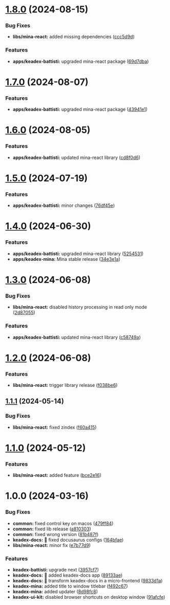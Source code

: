 # [1.8.0](https://github.com/keadex/keadex/compare/mina-react@1.7.0...mina-react@1.8.0) (2024-08-15)


### Bug Fixes

* **libs/mina-react:** added missing dependencies ([ccc5d9d](https://github.com/keadex/keadex/commit/ccc5d9d2ccb718ff3de93257e7e223936fe9358c))


### Features

* **apps/keadex-battisti:** upgraded mina-react package ([69d7dba](https://github.com/keadex/keadex/commit/69d7dba3ca2ca08e76bba324739b444c85b0167e))

# [1.7.0](https://github.com/keadex/keadex/compare/mina-react@1.6.0...mina-react@1.7.0) (2024-08-07)


### Features

* **apps/keadex-battisti:** upgraded mina-react package ([43941e1](https://github.com/keadex/keadex/commit/43941e1fdbf80cd7461f577ee5cc41bc55495250))

# [1.6.0](https://github.com/keadex/keadex/compare/mina-react@1.5.0...mina-react@1.6.0) (2024-08-05)


### Features

* **apps/keadex-battisti:** updated mina-react library ([cd8f0d6](https://github.com/keadex/keadex/commit/cd8f0d61ef1dd5e2220d6575faf1fb5ad71f8687))

# [1.5.0](https://github.com/keadex/keadex/compare/mina-react@1.4.0...mina-react@1.5.0) (2024-07-19)


### Features

* **apps/keadex-battisti:** minor changes ([76df45e](https://github.com/keadex/keadex/commit/76df45ed2cae2d1f77359f2d337da6b6ca3af89c))

# [1.4.0](https://github.com/keadex/keadex/compare/mina-react@1.3.0...mina-react@1.4.0) (2024-06-30)


### Features

* **apps/keadex-battisti:** upgraded mina-react library ([5254531](https://github.com/keadex/keadex/commit/5254531175315b07e50840f09bd4565d1ab849b9))
* **apps/keadex-mina:** Mina stable release ([34e3e1a](https://github.com/keadex/keadex/commit/34e3e1a43af58eb74ae2643e4a7e330eadf529af))

# [1.3.0](https://github.com/keadex/keadex/compare/mina-react@1.2.0...mina-react@1.3.0) (2024-06-08)


### Bug Fixes

* **libs/mina-react:** disabled history processing in read only mode ([2d87055](https://github.com/keadex/keadex/commit/2d87055f8c427c7c206d88aff4aa1c7bdc24f144))


### Features

* **apps/keadex-battisti:** updated mina-react library ([c58749a](https://github.com/keadex/keadex/commit/c58749af519b6fd747427b5c820b7e2cb81c062f))

# [1.2.0](https://github.com/keadex/keadex/compare/mina-react@1.1.1...mina-react@1.2.0) (2024-06-08)


### Features

* **libs/mina-react:** trigger library release ([f038be6](https://github.com/keadex/keadex/commit/f038be67eed13ec12c91fe7b0d2f00c9e88f60f0))

## [1.1.1](https://github.com/keadex/keadex/compare/mina-react@1.1.0...mina-react@1.1.1) (2024-05-14)


### Bug Fixes

* **libs/mina-react:** fixed zindex ([f60a415](https://github.com/keadex/keadex/commit/f60a415c08209ef4434bdd84e3a64e904846aae1))

# [1.1.0](https://github.com/keadex/keadex/compare/mina-react@1.0.0...mina-react@1.1.0) (2024-05-12)


### Features

* **libs/mina-react:** added feature ([bce2e16](https://github.com/keadex/keadex/commit/bce2e165f7dedf399c5aa0ee33b8d5fa030fe421))

# 1.0.0 (2024-03-16)


### Bug Fixes

* **common:** fixed control key on macos ([479ff84](https://github.com/keadex/keadex/commit/479ff849d94ea40b781b1c27095e76b62b87e125))
* **common:** fixed lib release ([a810303](https://github.com/keadex/keadex/commit/a81030313f50b5c6a83e591f4a483eeb6e44766a))
* **common:** fixed wrong version ([81b487f](https://github.com/keadex/keadex/commit/81b487fcc8d8fe32b7f16c5b581fa8aecae92d43))
* **keadex-docs:** 🐛 fixed docusaurus configs ([164bfae](https://github.com/keadex/keadex/commit/164bfae3dc4e97551c7487778a94b3e58a0822a6))
* **libs/mina-react:** minor fix ([e7b77d9](https://github.com/keadex/keadex/commit/e7b77d9160170d6972f59ff68fdbcb6a44f9f5b1))


### Features

* **keadex-battisti:** upgrade next ([3957cf7](https://github.com/keadex/keadex/commit/3957cf789cb681f9b3105ef8d9073d178c51f5d7))
* **keadex-docs:** 🎸 added keadex-docs app ([89133ae](https://github.com/keadex/keadex/commit/89133ae4be67339784f1fb8e881d597c7792b81a))
* **keadex-docs:** 🎸 transform keadex-docs in a micro-frontend ([9833d1a](https://github.com/keadex/keadex/commit/9833d1ac6f24734d6dcbd45bce282d071a98720e))
* **keadex-mina:** added title to window titlebar ([f492c67](https://github.com/keadex/keadex/commit/f492c6778893acb655e619d4b451450c0d62175c))
* **keadex-mina:** added updater ([8d98fc8](https://github.com/keadex/keadex/commit/8d98fc8f3c00bf9291fba7ad5307e1aa146f9978))
* **keadex-ui-kit:** disabled browser shortcuts on desktop window ([91afcfe](https://github.com/keadex/keadex/commit/91afcfebb815319d033afd629721b24c63115386))

